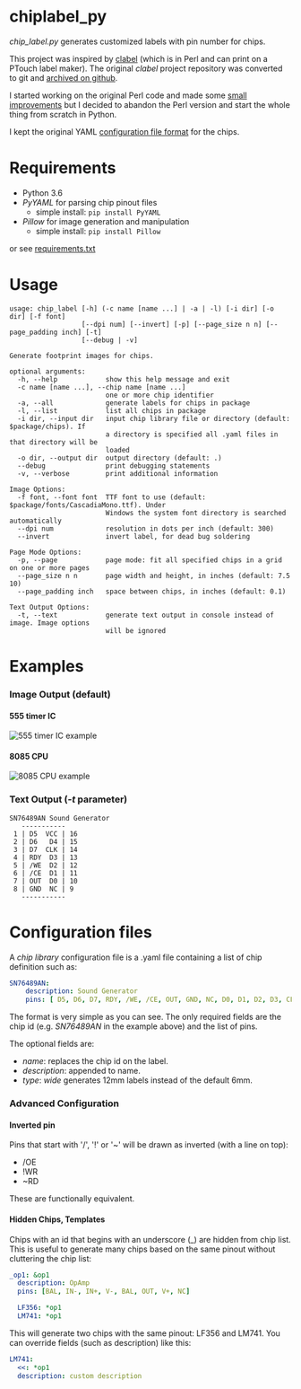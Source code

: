 # chiplabel_py
_chip_label.py_ generates customized labels with pin number for chips.

This project was inspired by [clabel](http://repetae.net/repos/clabel) (which is in Perl and can print on a PTouch label maker).
The original _clabel_ project repository was converted to git and [archived on github](https://github.com/hotkeysoft/chiplabel/tree/archive).

I started working on the original Perl code and made some [small improvements](https://github.com/hotkeysoft/chiplabel) but I decided to abandon the Perl version and start the whole thing from scratch in Python.

I kept the original YAML [configuration file format](#configuration-files) for the chips.

Requirements
============
- Python 3.6
- _PyYAML_ for parsing chip pinout files
  - simple install: `pip install PyYAML`
- _Pillow_ for image generation and manipulation
  - simple install: `pip install Pillow`

or see [requirements.txt](requirements.txt)

Usage
============
```
usage: chip_label [-h] (-c name [name ...] | -a | -l) [-i dir] [-o dir] [-f font]
                  [--dpi num] [--invert] [-p] [--page_size n n] [--page_padding inch] [-t]
                  [--debug | -v]

Generate footprint images for chips.

optional arguments:
  -h, --help            show this help message and exit
  -c name [name ...], --chip name [name ...]
                        one or more chip identifier
  -a, --all             generate labels for chips in package
  -l, --list            list all chips in package
  -i dir, --input dir   input chip library file or directory (default: $package/chips). If
                        a directory is specified all .yaml files in that directory will be
                        loaded
  -o dir, --output dir  output directory (default: .)
  --debug               print debugging statements
  -v, --verbose         print additional information

Image Options:
  -f font, --font font  TTF font to use (default: $package/fonts/CascadiaMono.ttf). Under
                        Windows the system font directory is searched automatically
  --dpi num             resolution in dots per inch (default: 300)
  --invert              invert label, for dead bug soldering

Page Mode Options:
  -p, --page            page mode: fit all specified chips in a grid on one or more pages
  --page_size n n       page width and height, in inches (default: 7.5 10)
  --page_padding inch   space between chips, in inches (default: 0.1)

Text Output Options:
  -t, --text            generate text output in console instead of image. Image options
                        will be ignored
 ```
Examples
============
### Image Output (default)
#### 555 timer IC
![555 timer IC example](https://github.com/hotkeysoft/chiplabel_py/raw/master/out/555.png "sample output: 555 timer")

#### 8085 CPU
![8085 CPU example](https://github.com/hotkeysoft/chiplabel_py/raw/master/out/8085.png "sample output: 8085 CPU")

### Text Output (_-t_ parameter)
```
SN76489AN Sound Generator
   -----------
 1 | D5  VCC | 16
 2 | D6   D4 | 15
 3 | D7  CLK | 14
 4 | RDY  D3 | 13
 5 | /WE  D2 | 12
 6 | /CE  D1 | 11
 7 | OUT  D0 | 10
 8 | GND  NC | 9
   -----------
```
Configuration files
============
A _chip library_ configuration file is a .yaml file containing a list of chip definition such as:
```YAML
SN76489AN:
    description: Sound Generator
    pins: [ D5, D6, D7, RDY, /WE, /CE, OUT, GND, NC, D0, D1, D2, D3, CLK, D4, VCC ]
```
The format is very simple as you can see.  The only required fields are the chip id (e.g. _SN76489AN_ in the example above) and the list of pins.

The optional fields are:
- _name_: replaces the chip id on the label.
- _description_: appended to name.
- _type_: _wide_ generates 12mm labels instead of the default 6mm.

### Advanced Configuration
#### Inverted pin
Pins that start with '/', '!' or '~' will be drawn as inverted (with a line on top):
  - /OE
  - !WR
  - ~RD

These are functionally equivalent.

#### Hidden Chips, Templates
Chips with an id that begins with an underscore (\_) are hidden from chip list. This is useful to generate many chips based on the same pinout without cluttering the chip list:

```YAML
_op1: &op1
  description: OpAmp
  pins: [BAL, IN-, IN+, V-, BAL, OUT, V+, NC]

  LF356: *op1
  LM741: *op1
```
This will generate two chips with the same pinout: LF356 and LM741.  You can override fields (such as description) like this:
```YAML
LM741:
  <<: *op1  
  description: custom description
```
